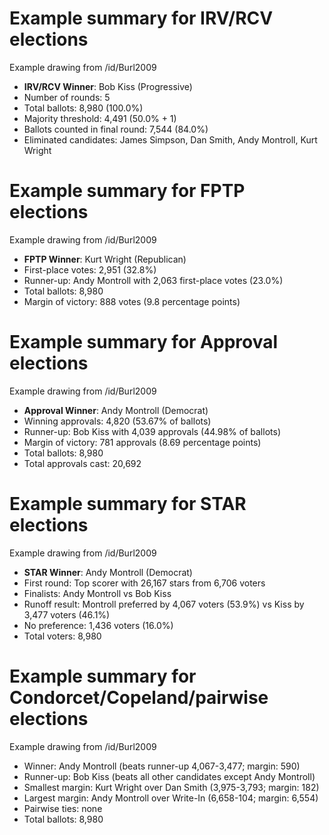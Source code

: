 # Example summary for IRV/RCV elections

Example drawing from /id/Burl2009

* **IRV/RCV Winner**: Bob Kiss (Progressive)
* Number of rounds: 5
* Total ballots: 8,980 (100.0%)
* Majority threshold: 4,491 (50.0% + 1)
* Ballots counted in final round: 7,544 (84.0%)
* Eliminated candidates: James Simpson, Dan Smith, Andy Montroll, Kurt Wright

# Example summary for FPTP elections

Example drawing from /id/Burl2009

* **FPTP Winner**: Kurt Wright (Republican)
* First-place votes: 2,951 (32.8%)
* Runner-up: Andy Montroll with 2,063 first-place votes (23.0%)
* Total ballots: 8,980
* Margin of victory: 888 votes (9.8 percentage points)

# Example summary for Approval elections

Example drawing from /id/Burl2009

* **Approval Winner**: Andy Montroll (Democrat)
* Winning approvals: 4,820 (53.67% of ballots)
* Runner-up: Bob Kiss with 4,039 approvals (44.98% of ballots)
* Margin of victory: 781 approvals (8.69 percentage points)
* Total ballots: 8,980
* Total approvals cast: 20,692

# Example summary for STAR elections

Example drawing from /id/Burl2009

* **STAR Winner**: Andy Montroll (Democrat)
* First round: Top scorer with 26,167 stars from 6,706 voters
* Finalists: Andy Montroll vs Bob Kiss
* Runoff result: Montroll preferred by 4,067 voters (53.9%) vs Kiss by 3,477 voters (46.1%)
* No preference: 1,436 voters (16.0%)
* Total voters: 8,980

# Example summary for Condorcet/Copeland/pairwise elections

Example drawing from /id/Burl2009

* Winner: Andy Montroll (beats runner-up 4,067-3,477; margin: 590)
* Runner-up: Bob Kiss (beats all other candidates except Andy Montroll)
* Smallest margin: Kurt Wright over Dan Smith (3,975-3,793; margin: 182)
* Largest margin: Andy Montroll over Write-In (6,658-104; margin: 6,554)
* Pairwise ties: none
* Total ballots: 8,980
